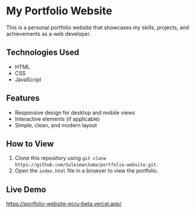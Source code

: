 # My Portfolio Website

This is a personal portfolio website that showcases my skills, projects, and achievements as a web developer.

## Technologies Used

- HTML
- CSS
- JavaScript 

## Features

- Responsive design for desktop and mobile views
- Interactive elements (if applicable)
- Simple, clean, and modern layout

## How to View

1. Clone this repository using `git clone https://github.com/SuleimanJuma/portfolio-website.git`.
2. Open the `index.html` file in a browser to view the portfolio.

## Live Demo 
https://portfolio-website-ecru-beta.vercel.app/

